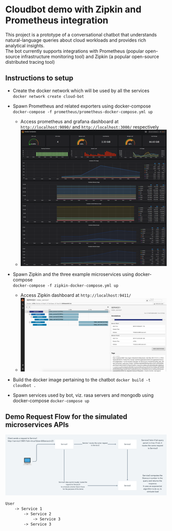 # Cloudbot demo with Zipkin and Prometheus integration

This project is a prototype of a conversational chatbot that understands natural-language queries about cloud workloads and provides rich analytical insights.  
The bot currently supports integrations with Prometheus (popular open-source infrastructure monitoring tool) and Zipkin (a popular open-source distributed tracing tool)  

## Instructions to setup  
* Create the docker network which will be used by all the services  
  `docker network create cloud-bot`  
 
* Spawn Prometheus and related exporters using docker-compose
  `docker-compose -f prometheus/prometheus-docker-compose.yml up`  
  
  * Access prometheus and grafana dashboard at `http://localhost:9090/` and `http://localhost:3000/` respectively  
  * ![Grafana Container Monitoring Dashboard](https://github.com/deepaknairrpf/cloudbot/blob/master/prometheus/screens/Grafana_Docker_Containers.png)
* Spawn Zipkin and the three example microservices using docker-compose  
  `docker-compose -f zipkin-docker-compose.yml up`  
  
  * Access Zipkin dashboard at `http://localhost:9411/`  
  * ![Zipkin Trace](https://github.com/deepaknairrpf/cloudbot/blob/master/docs/Trace.png)
 
* Build the docker image pertaining to the chatbot
  `docker build -t cloudbot .`

* Spawn services used by bot, viz. rasa servers and mongodb using docker-compose
  `docker-compose up`
  
  
## Demo Request Flow for the simulated microservices APIs

![Request Flow](https://github.com/deepaknairrpf/cloudbot/blob/master/docs/Microservices%20API.png)

```
User
    -> Service 1
        -> Service 2
            -> Service 3
        -> Service 3
```

